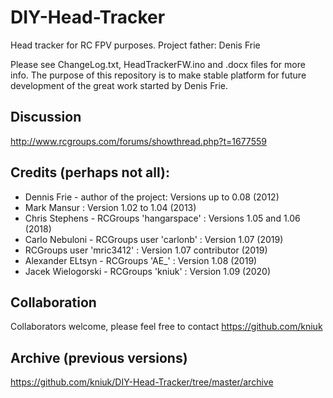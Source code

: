 # DIY-Head-Tracker
Head tracker for RC FPV purposes. Project father: Denis Frie

Please see ChangeLog.txt, HeadTrackerFW.ino and .docx files for more info.
The purpose of this repository is to make stable platform for future development of the great work started by Denis Frie.

## Discussion
http://www.rcgroups.com/forums/showthread.php?t=1677559

## Credits (perhaps not all):
- Dennis Frie - author of the project:  Versions up to 0.08 (2012)
- Mark Mansur : Version 1.02 to 1.04 (2013)
- Chris Stephens - RCGroups 'hangarspace' : Versions 1.05 and 1.06 (2018)
- Carlo Nebuloni - RCGroups user 'carlonb' : Version 1.07 (2019)
- RCGroups user 'mric3412' : Version 1.07 contributor (2019)
- Alexander ELtsyn - RCGroups 'AE_' : Version 1.08 (2019)
- Jacek Wielogorski - RCGroups 'kniuk' : Version 1.09 (2020)

## Collaboration
Collaborators welcome, please feel free to contact https://github.com/kniuk

## Archive (previous versions)
https://github.com/kniuk/DIY-Head-Tracker/tree/master/archive
